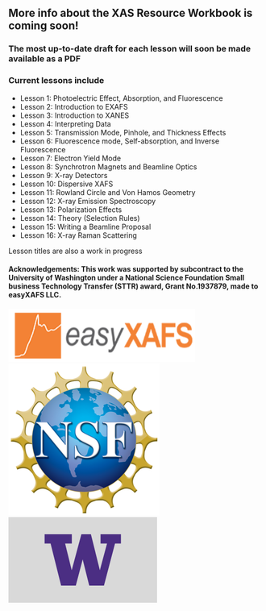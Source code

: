 ## More info about the XAS Resource Workbook is coming soon!
### The most up-to-date draft for each lesson will soon be made available as a PDF
### Current lessons include
- Lesson 1: Photoelectric Effect, Absorption, and Fluorescence
- Lesson 2: Introduction to EXAFS
- Lesson 3: Introduction to XANES 
- Lesson 4: Interpreting Data
- Lesson 5: Transmission Mode, Pinhole, and Thickness Effects
- Lesson 6: Fluorescence mode, Self-absorption, and Inverse Fluorescence
- Lesson 7: Electron Yield Mode
- Lesson 8: Synchrotron Magnets and Beamline Optics
- Lesson 9: X-ray Detectors
- Lesson 10: Dispersive XAFS
- Lesson 11: Rowland Circle and Von Hamos Geometry
- Lesson 12: X-ray Emission Spectroscopy
- Lesson 13: Polarization Effects
- Lesson 14: Theory (Selection Rules)
- Lesson 15: Writing a Beamline Proposal
- Lesson 16: X-ray Raman Scattering

Lesson titles are also a work in progress

#### Acknowledgements: This work was supported by subcontract to the University of Washington under a National Science Foundation Small business Technology Transfer (STTR) award, Grant No.1937879, made to easyXAFS LLC.  

![alt text](https://github.com/XASResourceWorkbook/XASResourceWorkbook/blob/main/AcknowledgementLogos/easyXAFS_logo.png?raw=true)
![alt text](https://github.com/XASResourceWorkbook/XASResourceWorkbook/blob/main/AcknowledgementLogos/NSF_logo.png?raw=true)
![alt text](https://github.com/XASResourceWorkbook/XASResourceWorkbook/blob/main/AcknowledgementLogos/UW_logo.png?raw=true)


<!--
**XASResourceWorkbook/XASResourceWorkbook** is a ✨ _special_ ✨ repository because its `README.md` (this file) appears on your GitHub profile.

Here are some ideas to get you started:

- 🔭 I’m currently working on ...
- 🌱 I’m currently learning ...
- 👯 I’m looking to collaborate on ...
- 🤔 I’m looking for help with ...
- 💬 Ask me about ...
- 📫 How to reach me: ...
- 😄 Pronouns: ...
- ⚡ Fun fact: ...
-->
